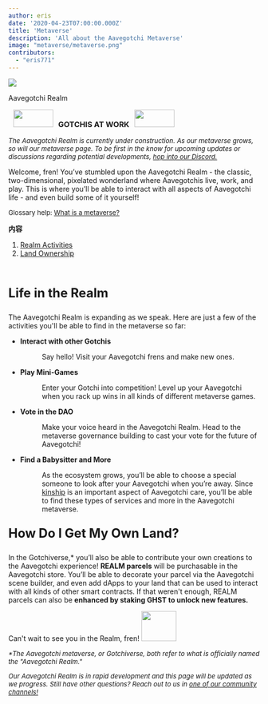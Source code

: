 ```yaml
---
author: eris
date: '2020-04-23T07:00:00.000Z'
title: 'Metaverse'
description: 'All about the Aavegotchi Metaverse'
image: "metaverse/metaverse.png"
contributors:
  - "eris771"
---
```


<div class="headerImageContainer">
<img src="/metaverse/metaverse.png" class="headerImage">
<p class="headerImageText">Aavegotchi Realm</p>
</div>

<p style="font-size:15px;"><img src="/metaverse/construction.png" width="80" height="35" hspace="10"><b>GOTCHIS AT WORK</b><img src="/metaverse/construction2.png" width="80" height="35" hspace="10"></p>
<p style="font-style:italic; font-size:13px;">The Aavegotchi Realm is currently under construction. As our metaverse grows, so will our metaverse page. To be first in the know
for upcoming updates or discussions regarding potential developments, <a href="https://discord.com/invite/3fkAkdS">hop into our Discord.</a></p>

Welcome, fren! You’ve stumbled upon the Aavegotchi Realm - the classic, two-dimensional, pixelated wonderland where Aavegotchis live, work, and play. This is where you’ll be able to interact with all aspects of Aavegotchi life - and even build some of it yourself! 

<p style="font-size:13px;">Glossary help: <a href="https://wiki.aavegotchi.com/glossary#metaverse">What is a metaverse?</a></p>

<a name="Realm"></a>

<div class="contentsBox">

**内容**

<ol>
<li><a href=#Realm>Realm Activities</a></li>
<li><a href=#Land>Land Ownership</a></li>
</ol>

</div>

&nbsp;

<p style="font-size:25px;"><b>Life in the Realm</b></p>

The Aavegotchi Realm is expanding as we speak. Here are just a few of the activities you'll be able to find in the metaverse so far:

<ul><p style="margin-left: 2.4em"><b><li>Interact with other Gotchis</li></b></p></ul>

<p style="margin-left: 4.8em">Say hello! Visit your Aavegotchi frens and make new ones.</p>

<ul><p style="margin-left: 2.4em"><b><li>Play Mini-Games</li></b></p></ul>

<p style="margin-left: 4.8em">Enter your Gotchi into competition! Level up your Aavegotchi when you rack up wins in all kinds of different metaverse games.</p>

<ul><p style="margin-left: 2.4em"><b><li>Vote in the DAO</li></b></p></ul>

<p style="margin-left: 4.8em">Make your voice heard in the Aavegotchi Realm. Head to the metaverse governance building to cast your vote for the future of Aavegotchi!</p>

<ul><p style="margin-left: 2.4em"><b><li>Find a Babysitter and More</li></b></p></ul>

<p style="margin-left: 4.8em">As the ecosystem grows, you’ll be able to choose a special someone to look after your Aavegotchi when you’re away. Since 
<a href="https://docs.google.com/document/d/186zOapKeHNNJ9y8LIByQQ64rs0eJUlEF/edit#heading=h.2g1uoi1shr1d">kinship</a> is an important aspect of Aavegotchi care, you’ll be able to find these types of services and more in the Aavegotchi metaverse.</p>
<a name="Land"></a>
<p style="font-size:25px;"><b>How Do I Get My Own Land?</b></p>

In the Gotchiverse,* you’ll also be able to contribute your own creations to the Aavegotchi experience! **REALM parcels** will be purchasable in the Aavegotchi store. You’ll be able to decorate your parcel via the Aavegotchi scene builder, and even add dApps to your land that can be used to interact with all kinds of other smart contracts. If that weren't enough, REALM parcels can also be **enhanced by staking GHST to unlock new features.**

Can't wait to see you in the Realm, fren! <img src="/metaverse/aavegotchiwave.png" width="70" height="60" />

<p style="font-size:13px; font-style:italic;">*The Aavegotchi metaverse, or Gotchiverse, both refer to what is officially named the "Aavegotchi Realm." </a></p>

<p style="font-size:13px; font-style:italic;">Our Aavegotchi Realm is in rapid development and this page will be updated as we progress. Still have other questions? Reach out to us in <a href="https://aavegotchi-wiki-git-main.bullionix.vercel.app/en/community">one of our
 community channels!</a></p>